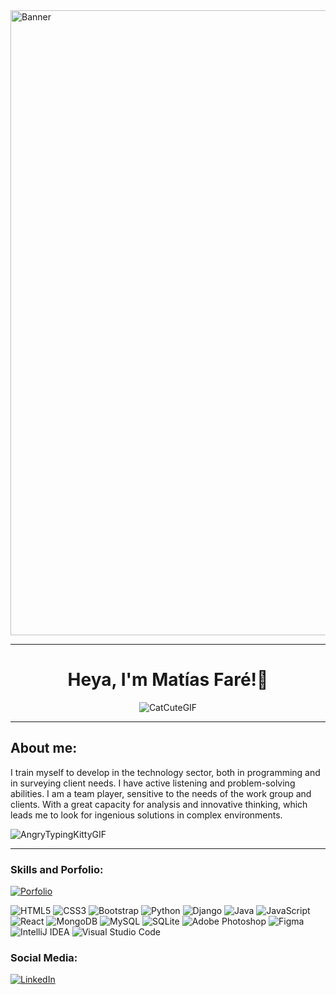<img src="https://i.ibb.co/D7FBgDw/Purple-and-Black-Simple-Coming-Soon-Banner-1.png" alt="Banner" width= 1000, heigh=300 />

<hr>

<div align="center">
<h1 fontsize=100px>Heya, I'm Matías Faré!👋</h1>

![CatCuteGIF](https://github.com/user-attachments/assets/bf6929ca-38f3-49c8-b447-5a42492cd0a7) 

</div>

<hr>

<h2>About me:</h2>
<p>I train myself to develop in the
technology sector, both in
programming and in surveying
client needs. I have active listening
and problem-solving abilities. I am
a team player, sensitive to the
needs of the work group and
clients. With a great capacity for
analysis and innovative thinking,
which leads me to look for
ingenious solutions in complex
environments.</p>

![AngryTypingKittyGIF](https://github.com/user-attachments/assets/e3e5b668-4857-4454-a727-bf0740ebf752)

<hr>

<h3>Skills and Porfolio:</h3>

[![Porfolio](https://img.shields.io/badge/Portfolio-Click%20here-blue?style=for-the-badge)](https://matiasafare.github.io/portfolioMatiasFare/)

![HTML5](https://img.shields.io/badge/html5-%23E34F26.svg?style=for-the-badge&logo=html5&logoColor=white)
![CSS3](https://img.shields.io/badge/css3-%231572B6.svg?style=for-the-badge&logo=css3&logoColor=white)
![Bootstrap](https://img.shields.io/badge/bootstrap-%238511FA.svg?style=for-the-badge&logo=bootstrap&logoColor=white)
![Python](https://img.shields.io/badge/python-3670A0?style=for-the-badge&logo=python&logoColor=ffdd54)
![Django](https://img.shields.io/badge/django-%23092E20.svg?style=for-the-badge&logo=django&logoColor=white)
![Java](https://img.shields.io/badge/java-%23ED8B00.svg?style=for-the-badge&logo=openjdk&logoColor=white)
![JavaScript](https://img.shields.io/badge/javascript-%23323330.svg?style=for-the-badge&logo=javascript&logoColor=%23F7DF1E)
![React](https://img.shields.io/badge/react-%2320232a.svg?style=for-the-badge&logo=react&logoColor=%2361DAFB)
![MongoDB](https://img.shields.io/badge/MongoDB-%234ea94b.svg?style=for-the-badge&logo=mongodb&logoColor=white)
![MySQL](https://img.shields.io/badge/mysql-4479A1.svg?style=for-the-badge&logo=mysql&logoColor=white)
![SQLite](https://img.shields.io/badge/sqlite-%2307405e.svg?style=for-the-badge&logo=sqlite&logoColor=white)
![Adobe Photoshop](https://img.shields.io/badge/adobe%20photoshop-%2331A8FF.svg?style=for-the-badge&logo=adobe%20photoshop&logoColor=white)
![Figma](https://img.shields.io/badge/figma-%23F24E1E.svg?style=for-the-badge&logo=figma&logoColor=white)
![IntelliJ IDEA](https://img.shields.io/badge/IntelliJIDEA-000000.svg?style=for-the-badge&logo=intellij-idea&logoColor=white)
![Visual Studio Code](https://img.shields.io/badge/Visual%20Studio%20Code-0078d7.svg?style=for-the-badge&logo=visual-studio-code&logoColor=white)


<h3>Social Media:</h3>


[![LinkedIn](https://img.shields.io/badge/LinkedIn-0A66C2?style=for-the-badge&logo=linkedin&logoColor=white)](https://www.linkedin.com/in/matiasfare)

<!--
**MatiasAFare/MatiasAFare** is a ✨ _special_ ✨ repository because its `README.md` (this file) appears on your GitHub profile.

Here are some ideas to get you started:

- 🔭 I’m currently working on ...
- 🌱 I’m currently learning ...
- 👯 I’m looking to collaborate on ...
- 🤔 I’m looking for help with ...
- 💬 Ask me about ...
- 📫 How to reach me: ...
- 😄 Pronouns: ...
- ⚡ Fun fact: ...
-->
